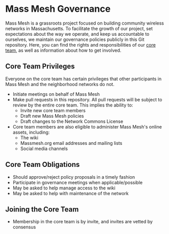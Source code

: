 # Mass Mesh Governance

Mass Mesh is a grassroots project focused on building community wireless networks in Massachusetts. To facilitate the growth of our project, set expectations about the way we operate, and keep us accountable to ourselves, we maintain our governance policies publicly in this Git repository. Here, you can find the rights and responsibilities of our [core team](members.md), as well as information about how to get involved.

## Core Team Privileges
Everyone on the core team has certain privileges that other participants in Mass Mesh and the neighborhood networks do not. 
- Initiate meetings on behalf of Mass Mesh
- Make pull requests in this repository. All pull requests will be subject to review by the entire core team. This implies the ability to:
  - Invite new core team members
  - Draft new Mass Mesh policies
  - Draft changes to the Network Commons License
- Core team members are also eligible to administer Mass Mesh's online assets, including:
  - The wiki
  - Massmesh.org email addresses and mailing lists
  - Social media channels

## Core Team Obligations
- Should approve/reject policy proposals in a timely fashion
- Participate in governance meetings when applicable/possible
- May be asked to help manage access to the wiki
- May be asked to help with maintenance of the network

## Joining the Core Team
- Membership in the core team is by invite, and invites are vetted by consensus
